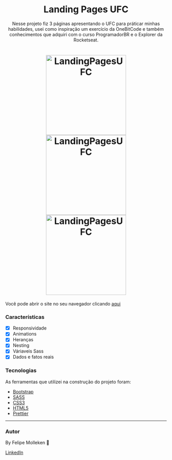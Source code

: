 <h1 align="center">Landing Pages UFC</h1>

<p align="center">Nesse projeto fiz 3 páginas apresentando o UFC para práticar minhas habilidades, usei como inspiração um exercício da OneBitCode e também conhecimentos que adquiri com o curso ProgramadorBR e o Explorer da Rocketseat.</p>
<h1 align="center">
  <img alt="LandingPagesUFC" title="LandingPagesUFC" src="./ImagensUFC/site1.gif" height="250" />
  <img alt="LandingPagesUFC" title="LandingPagesUFC" src="./ImagensUFC/site2.gif" height="250" />
  <img alt="LandingPagesUFC" title="LandingPagesUFC" src="./ImagensUFC/site3.gif" height="250" />
</h1>

 Você pode abrir o site no seu navegador clicando [aqui](https://landing-page-ufc.vercel.app/index.html)
 

### Características

- [x] Responsividade
- [x] Animations
- [x] Heranças
- [x] Nesting
- [x] Váriaveis Sass
- [x] Dados e fatos reais

### Tecnologias

As ferramentas que utilizei na construção do projeto foram:

- [Bootstrap](https://getbootstrap.com/)
- [SASS](https://sass-lang.com/)
- [CSS3](https://developer.mozilla.org/pt-BR/docs/Web/CSS)
- [HTML5](https://developer.mozilla.org/pt-BR/docs/Web/HTML)
- [Prettier](https://prettier.io/)

---

### Autor


By Felipe Molleken 👋

[LinkedIn](https://www.linkedin.com/in/felipegois/)


